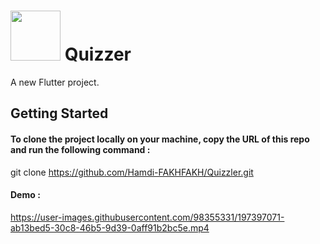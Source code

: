  # <img src='https://user-images.githubusercontent.com/98355331/197398245-396e2638-b476-4b3d-aef8-a571e5f90eec.png' widht= 80 height = 80>  Quizzer 

A new Flutter project.

## Getting Started
#### To clone the project locally on your machine, copy the URL of this repo and run the following command :
git clone https://github.com/Hamdi-FAKHFAKH/Quizzler.git
#### Demo : 



https://user-images.githubusercontent.com/98355331/197397071-ab13bed5-30c8-46b5-9d39-0aff91b2bc5e.mp4


